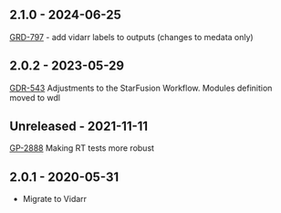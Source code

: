 ## 2.1.0 - 2024-06-25
[GRD-797](https://jira.oicr.on.ca/browse/GRD-797) - add vidarr labels to outputs (changes to medata only)
## 2.0.2 - 2023-05-29
[GDR-543](https://jira.oicr.on.ca/browse/GDR543) Adjustments to the StarFusion Workflow. Modules definition moved to wdl
## Unreleased - 2021-11-11
[GP-2888](https://jira.oicr.on.ca/browse/GP-2888) Making RT tests more robust
## 2.0.1 - 2020-05-31
* Migrate to Vidarr
